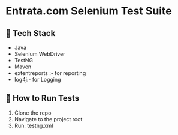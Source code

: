 # Entrata.com Selenium Test Suite

## 🔧 Tech Stack
- Java
- Selenium WebDriver
- TestNG
- Maven
- extentreports  :- for reporting 
- log4j:- for Logging 

## 📁 How to Run Tests

1. Clone the repo
2. Navigate to the project root
3. Run: testng.xml

